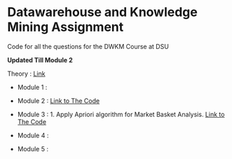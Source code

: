 # Datawarehouse and Knowledge Mining Assignment

Code for all the questions for the DWKM Course at DSU

**Updated Till Module 2**

Theory : [Link](https://github.com/Devaprasad403/dwkm-assignment/blob/main/DWKM%20Assignment%20-%201.pdf)



- Module 1 : 

- Module 2 : [Link to The Code](https://github.com/Devaprasad403/dwkm-assignment/tree/main/module%202/stock-viz)

- Module 3 : 1.	Apply Apriori algorithm for Market Basket Analysis. [Link to The Code](https://github.com/Devaprasad403/dwkm-assignment/blob/main/Market-Basket-Analysis-Using-Apriori-Algorithm-main/Market_Basket_Analysis_notebook.ipynb)

- Module 4 : 

- Module 5 : 

